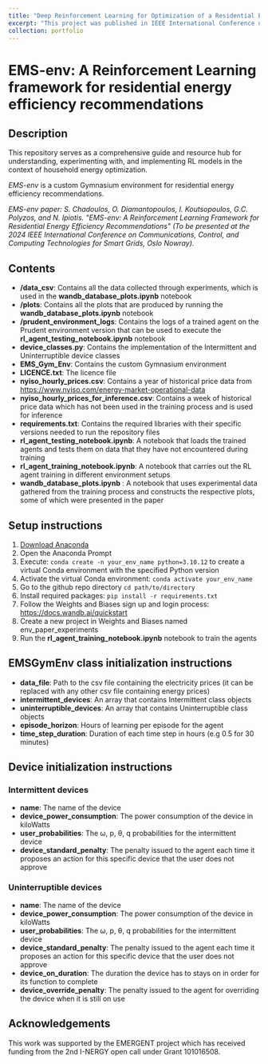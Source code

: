 ```yaml
---
title: "Deep Reinforcement Learning for Optimization of a Residential Energy Management"
excerpt: "This project was published in IEEE International Conference on Communications, Control, and Computing Technologies for Smart Grids and basically models a Smart Home environment and develops a Deep Reinforcement Learning agent that acts as the Residential Energy Manager which adapts to the user's preferences and minimizes costs: [github repository](https://github.com/SpirosChadoulos/EMS-env) <br/><img src='/images/deep_rl.jpg'>"
collection: portfolio
---
```


# EMS-env: A Reinforcement Learning framework for residential energy efficiency recommendations

## Description

This repository serves as a comprehensive guide and resource hub for understanding, experimenting with, and implementing RL models in the context of household energy optimization.

_EMS-env_ is a custom Gymnasium environment for residential energy efficiency recommendations.

_EMS-env paper: S. Chadoulos, O. Diamantopoulos, I. Koutsopoulos, G.C. Polyzos, and N. Ipiotis. "EMS-env: A Reinforcement Learning Framework for Residential Energy Efficiency Recommendations" (To be presented at the 2024 IEEE International Conference on Communications, Control, and Computing Technologies for Smart Grids, Oslo Nowray)._

## Contents

- **/data_csv**: Contains all the data collected through experiments, which is used in the **wandb_database_plots.ipynb** notebook
- **/plots**: Contains all the plots that are produced by running the **wandb_database_plots.ipynb** notebook
- **/prudent_environment_logs**: Contains the logs of a trained agent on the Prudent environment version that can be used to execute the **rl_agent_testing_notebook.ipynb** notebook
- **device_classes.py**: Contains the implementation of the Intermittent and Uninterruptible device classes
- **EMS_Gym_Env**: Contains the custom Gymnasium environment
- **LICENCE.txt**: The licence file
- **nyiso_hourly_prices.csv**: Contains a year of historical price data from https://www.nyiso.com/energy-market-operational-data
- **nyiso_hourly_prices_for_inference.csv**: Contains a week of historical price data which has not been used in the training process and is used for inference
- **requirements.txt**: Contains the required libraries with their specific versions needed to run the repository files
- **rl_agent_testing_notebook.ipynb**: A notebook that loads the trained agents and tests them on data that they have not encountered during training
- **rl_agent_training_notebook.ipynb**: A notebook that carries out the RL agent training in different environment setups
- **wandb_database_plots.ipynb** : A notebook that uses experimental data gathered from the training process and constructs the respective plots, some of which were presented in the paper


## Setup instructions

1. [Download Anaconda](https://www.anaconda.com/download)
2. Open the Anaconda Prompt
3. Execute: `conda create -n your_env_name python=3.10.12` to create a virtual Conda environment with the specified Python version
4. Activate the virtual Conda environment: `conda activate your_env_name`
5. Go to the github repo directory `cd path/to/directory`
6. Install required packages: `pip install -r requirements.txt`
7. Follow the Weights and Biases sign up and login process: https://docs.wandb.ai/quickstart  
8. Create a new project in Weights and Biases named env_paper_experiments
9. Run the **rl_agent_training_notebook.ipynb** notebook to train the agents

## EMSGymEnv class initialization instructions
- **data_file**: Path to the csv file containing the electricity prices (it can be replaced with any other csv file containing energy prices)
- **intermittent_devices**: An array that contains Intermittent class objects
- **uninterruptible_devices**: An array that contains Uninterruptible class objects
- **episode_horizon**: Hours of learning per episode for the agent
- **time_step_duration**: Duration of each time step in hours (e.g 0.5 for 30 minutes)

## Device initialization instructions

### Intermittent devices
- **name**: The name of the device
- **device_power_consumption**: The power consumption of the device in kiloWatts
- **user_probabilities**: The ω, p, θ, q probabilities for the intermittent device
- **device_standard_penalty**: The penalty issued to the agent each time it proposes an action for this specific device that the user does not approve

### Uninterruptible devices
- **name**: The name of the device
- **device_power_consumption**: The power consumption of the device in kiloWatts
- **user_probabilities**: The ω, p, θ, q probabilities for the intermittent device
- **device_standard_penalty**: The penalty issued to the agent each time it proposes an action for this specific device that the user does not approve
- **device_on_duration**: The duration the device has to stays on in order for its function to complete
- **device_override_penalty**: The penalty issued to the agent for overriding the device when it is still on use

## Acknowledgements

This work was supported by the EMERGENT project which has received funding from the 2nd I-NERGY open call under Grant 101016508.
